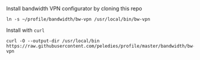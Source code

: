 Install bandwidth VPN configurator by cloning this repo

```
ln -s ~/profile/bandwidth/bw-vpn /usr/local/bin/bw-vpn
```

Install with `curl`

```
curl -O --output-dir /usr/local/bin https://raw.githubusercontent.com/peledies/profile/master/bandwidth/bw-vpn
```
